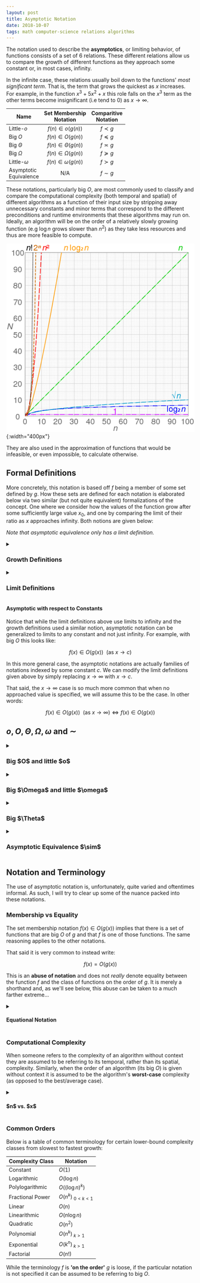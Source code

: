```yaml
---
layout: post
title: Asymptotic Notation
date: 2018-10-07
tags: math computer-science relations algorithms
---
```

The notation used to describe the **asymptotics**, or limiting behavior, of functions consists of a set of 6 relations. These different relations allow us to compare the growth of different functions as they approach some constant or, in most cases, infinity.

In the infinite case, these relations usually boil down to the functions' *most significant term*. That is, the term that grows the quickest as $x$ increases. For example, in the function $x^3+5x^2+x$ this role falls on the $x^3$ term as the other terms become insignificant (i.e tend to 0) as $x\to\infty$.

| Name | Set Membership<br>Notation | Comparitive<br>Notation |
|-|:-:|:-:|
| Little-$o$ | $f(n)\in o(g(n))$ | $f\prec g$ |
| Big $O$ | $f(n)\in O(g(n))$ | $f\preceq g$ |
| Big $\Theta$ | $f(n)\in \Theta(g(n))$ | $f\asymp g$ |
| Big $\Omega$ | $f(n)\in \Omega(g(n))$ | $f\succeq g$ |
| Little-$\omega$ | $f(n)\in \omega(g(n))$ | $f\succ g$ |
| Asymptotic<br>Equivalence | N/A | $f\sim g$ |

<!--more-->

These notations, particularly big $O$, are most commonly used to classify and compare the computational complexity (both temporal and spatial) of different algorithms as a function of their input size by stripping away unnecessary constants and minor terms that correspond to the different preconditions and runtime environments that these algorithms may run on. Ideally, an algorithm will be on the order of a relatively slowly growing function (e.g $\log n$ grows slower than $n^2$) as they take less resources and thus are more feasible to compute.

![image](/assets/comp_sci/comp-complexity.png?style=centerme){:width="400px"}

They are also used in the approximation of functions that would be infeasible, or even impossible, to calculate otherwise.

## Formal Definitions
More concretely, this notation is based off $f$ being a member of some set defined by $g$. How these sets are defined for each notation is elaborated below via two similar (but not quite equivalent) formalizations of the concept. One where we consider how the values of the function grow after some sufficiently large value $x_0$, and one by comparing the limit of their ratio as $x$ approaches infinity. Both notions are given below:

*Note that asymptotic equivalence only has a limit definition.*

<details>
<summary><h3 class="inline">Growth Definitions</h3></summary>
A function $f(x)$ is big $O$ of $g(x)$, i.e $f(x)\in O(g(x))$, if the following holds:

$$f(x)\in O(g(x))\equiv (\exists k,x_0)\ x\ge x_0\rightarrow f(x)\le kg(x)$$

This means that there is some point such that for all $x$ after it, $f(x)$ is less than or equal to $g(x)$ up to some constant.

The definitions for the other notations are similar:

$$\begin{align}
f(x)\in o(g(x))&\equiv \left(\forall k,\exists x_0\right) x\ge x_0&&\rightarrow f(x)\lt kg(x)\\
f(x)\in O(g(x))&\equiv \left(\exists k,x_0\right) x\ge x_0&&\rightarrow f(x)\le kg(x)\\
f(x)\in \Theta(g(x))&\equiv \left(\exists k_1,k_2,x_0\right) x\ge x_0&&\rightarrow k_1g(x)\le f(x)\le k_2g(x)\\
f(x)\in \Omega(g(x))&\equiv \left(\exists k,x_0\right) x\ge x_0&&\rightarrow f(x)\ge kg(x)\\
f(x)\in \omega(g(x))&\equiv \left(\forall k,\exists x_0\right) x\ge x_0&&\rightarrow f(x)\gt kg(x)
\end{align}$$

<i>Where $f,g:\mathbb{R}\to\mathbb{R}$ and $x,x_0\in\mathbb{R}$ and $k,k_1,k_2\in\mathbb{R}\setminus\{0\}$</i>
<p></p>
</details>

<details>
<summary><h3 class="inline">Limit Definitions</h3></summary>
Defining asymptotic notation via limits is cleaner, both visually and possibly conceptually. However, doing so comes with added stipulations about limit existence and so on but if those conditions are met, we can define them as so:

$$\begin{align}
f(x)\prec g(x)&\equiv \lim_{x\to\infty}\frac{f(x)}{g(x)}=0\\
f(x)\preceq g(x)&\equiv \limsup_{x\to\infty}\left|\frac{f(x)}{g(x)}\right|\lt\infty\\
f(x)\asymp g(x)&\equiv (\exists k)\lim_{x\to\infty}\frac{f(x)}{g(x)}=k\\
f(x)\sim g(x)&\equiv \lim_{x\to\infty}\frac{f(x)}{g(x)}=1\\
f(x)\succeq g(x)&\equiv \liminf_{x\to\infty}\left|\frac{f(x)}{g(x)}\right|\gt 0\\
f(x)\succ g(x)&\equiv \lim_{x\to\infty}\left|\frac{f(x)}{g(x)}\right|=\infty
\end{align}$$
<p></p>
</details>

#### Asymptotic with respect to Constants
Notice that while the limit definitions above use limits to infinity and the growth definitions used a similar notion, asymptotic notation can be generalized to limits to any constant and not just infinity. For example, with big $O$ this looks like:

$$f(x)\in O(g(x)) \ \ (\text{as }x\to c)$$

In this more general case, the asymptotic notations are actually families of notations indexed by some constant $c$. We can modify the limit definitions given above by simply replacing $x\to\infty$ with $x\to c$.

That said, the $x\to\infty$ case is so much more common that when no approached value is specified, we will assume this to be the case. In other words:

$$f(x)\in O(g(x)) \ \ (\text{as }x\to\infty)\iff f(x)\in O(g(x))$$

## $o,O,\Theta,\Omega,\omega$ and $\sim$
<!-- ## Big $O$ and little $o$ -->
<details>
<summary><h3 class="inline">Big $O$ and little $o$</h3></summary>
Big $O$, one of the most used notations, gives an upper-bound on the asymptotic growth of a function. Thus a function $f$ that is big $O$ of a function $g$ grows as fast or slower than $g$ (up to a constant). In the context of algorithms, this is its <b>upper-bound complexity</b>. Little-$o$ is a stronger version of this where $f$ grows strictly slower than $g$.

<!-- #### Popularity -->
<h4>Popularity</h4>
While big $\Theta$ is the most descriptive of the 3 notations, it is not as popular as big $O$. Why is this? Well, it is in part due to laziness and convention.<p></p>

However there is a more practical reason for this as well. Proving something is big $\Theta$ means proving it is both big $O$ and big $\Omega$ which may be much more difficult or even impossible compared to just proving one or the other.<p></p>

As a result of this, it is generally expected that when someone states an algorithm is $O(g(x))$ that $g(x)$ is as small as they could make it. This makes it a tighter bound when possible but doesn't enforce it incase such a bound is not possible to prove.

<!-- #### Properties -->
<h4>Properties</h4>
I am omitting the $(x)$ after the functions (which, strictly speaking, shouldn't have been present in the first place) for readability:

<ul>
  <li>$f_1\in O(g_1)\wedge f_2\in O(g_2)\rightarrow f_1+f_2\in O(g_1+g_2)$</li>
  <li>$f_1\in O(g_1)\wedge f_2\in O(g_2)\rightarrow f_1f_2\in O(g_1g_2)$</li>
  <li>$fO(g)\in O(fg)$</li>
  <li>$f\in O(g)\rightarrow kf\in O(g)$</li>
  <li>$O(g)=O(kg)$</li>
</ul><p></p>

<i>Where $f,g$ are functions and $k$ is some non-zero constant</i>

<!-- #### Examples -->
<h4>Examples</h4>
<ul>
  <li>$5x^3+2\in O(x^3)$ Same most significant term (times a constant).</li>
  <li>$x^2\in O(x^3)$ Lower than most significant term.</li>
  <li>$2n^2\in O(n!+n)$ Lower than most significant term.</li>
  <li>$x^3\not\in O(x^2)$ Can't grow faster than function.</li>
  <li>$x^2\not\in o(x^2)$ Must be strictly smaller.</li>
</ul><p></p>
</details>

<!-- ## Big $\Omega$ and little $\omega$ -->
<details>
<summary><h3 class="inline">Big $\Omega$ and little $\omega$</h3></summary>
Big $\Omega$ gives a lower-bound on the asymptotic growth of a function. Thus a function $f$ that is big $O$ of a function $g$ grows as fast or faster than $g$ (up to a constant). In the context of algorithms, this is its <b>lower-bound complexity</b>. Little-$\omega$ is a stronger version of this where $f$ grows strictly faster than $g$.

<!-- #### Properties -->
<h4>Properties</h4>
<ul>
  <li>$f_1\in\Omega(g_1)\wedge f_2\in\Omega(g_2)\rightarrow f_1+f_2\in\Omega(g_1+g_2)$</li>
  <li>$f_1\in\Omega(g_1)\wedge f_2\in\Omega(g_2)\rightarrow f_1f_2\in\Omega(g_1g_2)$</li>
  <li>$f\Omega(g)\in\Omega(fg)$</li>
  <li>$f\in\Omega(g)\rightarrow kf\in\Omega(g)$</li>
  <li>$\Omega(g)=\Omega(kg)$</li>
</ul>

<!-- #### Examples -->
<h4>Examples</h4>
<ul>
  <li>$2x^2+2x\in\Omega(x^2)$ Same most significant term (times a constant).</li>
  <li>$x^3\in\Omega(x)$ Greater than most significant term.</li>
  <li>$n!\in\Omega(3n^2+2n)$ Greater than most significant term.</li>
  <li>$x^3\not\in\Omega(x^4)$ Can't grow slower than function.</li>
  <li>$x^2\not\in\omega(x^2)$ Must be strictly bigger.</li>
</ul><p></p>
</details>

<!-- ## Big $\Theta$ -->
<details>
<summary><h3 class="inline">Big $\Theta$</h3></summary>
Big $\Theta$ forms a <b>tight bound</b> on the asymptotic growth of a function. It is the combination of both big $O$ and big $\Omega$:

$$f(x)\in\Theta(g(x))\equiv f(x)\in O(g(x))\wedge f(x)\in\Omega(g(x))$$

And so, following the pattern, a function $f$ that is big $\Theta$ of a function $g$ grows as fast as $g$ (up to a constant).

<!-- #### Properties -->
<h4>Properties</h4>
<ul>
  <li>$f_1\in\Theta(g_1)\wedge f_2\in\Theta(g_2)\rightarrow f_1+f_2\in\Theta(g_1+g_2)$</li>
  <li>$f_1\in\Theta(g_1)\wedge f_2\in\Theta(g_2)\rightarrow f_1f_2\in\Theta(g_1g_2)$</li>
  <li>$f\Theta(g)\in\Theta(fg)$</li>
  <li>$f\in\Theta(g)\rightarrow kf\in\Theta(g)$</li>
  <li>$\Theta(g)=\Theta(kg)$</li>
</ul>

<!-- #### Equivalence Relation -->
<h4>Equivalence Relation</h4>
Note that on top of the properties given above $f(x)\in\Theta(g(x))$, or more clearly $f\asymp g$, forms an equivalence <a href="\relations">relation</a> over the set of all functions with some defined limit:

<details>
<summary><strong>Reflexivity</strong></summary>
Asymptotic equivalence is reflexive meaning that for all functions $f\sim f$. This is obvious:

$$\forall f:\lim_{x\to\infty}{\frac{f(x)}{f(x)}}=k\rightarrow f\asymp f$$

<i>Assuming $f(x)$ doesn't approach $0$.</i>
</details>

<details>
<summary><strong>Symmetry</strong></summary>
Asymptotic equivalence is symmetric meaning that $f\asymp g\rightarrow g\asymp f$. This is because for any field, there is a multiplicative inverse for any element. So, by switching the functions in the limit (i.e reversing the relations) the constant on the other side should also be inversed:\exists k^{-1}

$$\forall f\ \forall k:\lim_{x\to\infty}{\frac{f(x)}{g(x)}}=k\rightarrow \lim_{x\to\infty}{\frac{g(x)}{f(x)}}=\frac{1}{k}\equiv g\asymp f$$
</details>

<details>
<summary><strong>Transitivity</strong></summary>
I'll do this later, but this should be clear as big $\Theta$ forms equivalence classes characterized by the most significant terms of functions.
</details>

<!-- #### Examples -->
<h4>Examples</h4>
<ul>
  <li>$2x^2\in\Theta(x^2)$ Same most significant term (times a constant).</li>
  <li>$x^3\in\Theta(15x^3+4x^2)$ Same most significant term (times a constant).</li>
  <li>$n!\not\in\Theta(3n^2+2n)$ Most significant terms don't match.</li>
</ul><p></p>
</details>

<!-- ## Asymptotic Equivalence -->
<details>
<summary><h3 class="inline">Asymptotic Equivalence $\sim$</h3></summary>
<!-- #### Stronger Big $\Theta$ -->
<h4>Stronger Big $\Theta$</h4>
Another interesting point is that $f(x)\sim g(x)$ is just a more specific case of $f(x)\asymp g(x)$. This should come as no surprise. After all, in big $\Theta$ the functions $f$ and $g$ are asymptotically equal up to a constant, and so if that constant happened to be 1 we would be left with asymptotic equivalence:

$$\begin{align}
&f(x)\asymp g(x)\equiv (\exists k)\lim_{x\to\infty}\frac{f(x)}{g(x)}=k\\
&k=1\\
\therefore\ &f(x)\sim g(x)\equiv \lim_{x\to\infty}\frac{f(x)}{g(x)}=1\\
\end{align}$$

And since this is a special case of big $\Theta$, it also forms an equivalence relation.

<!-- #### Examples -->
<h4>Examples</h4>
Due to a technique called asymptotic expansion, there are some very interesting, and important, examples of asymptotic equivalence. For example:

<ul>
  <li>$n!\sim \sqrt{2\pi n}\left(\frac{n}{e}\right)^n$ (Stirling's approximation)</li>
  <li>$\pi(n)\sim\frac{n}{\log n}$ (prime number theorem)</li>
</ul><p></p>

Here are some more accessible examples:

<ul>
  <li>$x^2\sim x^2+2x$ (most significant terms are same)</li>
  <li>$4n!\sim 4n!+3n^2$ (most significant terms are same)</li>
  <li>$2x^2\not\sim x^2$ (different constants on most significant terms)</li>
  <li>$x^3\not\sim x^4$ (different most significant terms)</li>
</ul><p></p>
</details>

## Notation and Terminology
The use of asymptotic notation is, unfortunately, quite varied and oftentimes informal. As such, I will try to clear up some of the nuance packed into these notations.

### Membership vs Equality
The set membership notation $f(x)\in O(g(x))$ implies that there is a set of functions that are big $O$ of $g$ and that $f$ is one of those functions. The same reasoning applies to the other notations.

That said it is very common to instead write:

$$f(x)=O(g(x))$$

This is an **abuse of notation** and does not *really* denote equality between the function $f$ and the class of functions on the order of $g$. It is merely a shorthand and, as we'll see below, this abuse can be taken to a much farther extreme...

<!-- #### Equational Notation -->
<details>
<summary><h4 class="inline">Equational Notation</h4></summary>
It is possible to use asymptotic notation in equations, extending the equality <i>analogy</i> that is common practice. For instance:

$$n^{O(1)}=O(e^n)$$

Is equivalent to the following, more formal, proposition:

$$(\exists f,g)\left(f\in O(1)\wedge g\in O(e^n)\right)n^{f(n)}=g(n)$$

And in general, the equation means that if all the big $O$'s on both sides were replaced with some function in that class, the equation is true. There just has to exist one set of functions that make the equation true.
<p></p>
</details>

### Computational Complexity
When someone refers to the complexity of an algorithm without context they are assumed to be referring to its temporal, rather than its spatial, complexity. Similarly, when the order of an algorithm (its big $O$) is given without context it is assumed to be the algorithm's **worst-case** complexity (as opposed to the best/average case).

<details>
<summary><h4 class="inline">$n$ vs. $x$</h4></summary>
Although I used the variable $x$ in the definitions given above, the variable $n$ is also very common. This is because $x$ is conventionally used to denote a continuous valued, real variable, while $n$ is conventionally used to denote a discrete, integer valued variable. This jives with the fact that these notations are often used in describing the computational complexity of algorithms expressed as functions of their, discrete sized, inputs (e.g there are no lists of size $2.5$ and even further to the point, we cannot subdivide the bit).
<p></p>
</details>

### Common Orders
Below is a table of common terminology for certain lower-bound complexity classes from slowest to fastest growth:

| Complexity Class | Notation           |
|------------------|--------------------|
| Constant         | $O(1)$             |
| Logarithmic      | $O(\log n)$        |
| Polylogarithmic  | $O((\log n)^k)$    |
| Fractional Power | $O(n^k)_{\ 0<k<1}$ |
| Linear           | $O(n)$             |
| Linearithmic     | $O(n\log n)$       |
| Quadratic        | $O(n^2)$           |
| Polynomial       | $O(n^k)_{\ k>1}$   |
| Exponential      | $O(k^n)_{\ k>1}$   |
| Factorial        | $O(n!)$            |

While the terminology $f$ is **'on the order'** $g$ is loose, if the particular notation is not specified it can be assumed to be referring to big $O$.

